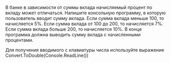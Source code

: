 В банке в зависимости от суммы вклада начисляемый процент по вкладу может отличаться. Напишите консольную программу, в которую пользователь вводит сумму вклада. Если сумма вклада меньше 100, то начисляется 5%. Если сумма вклада от 100 до 200, то начисляется 7%. Если сумма вклада больше 200, то начисляется 10%. В конце программа должна выводить сумму вклада с начисленными процентами.

Для получения вводимого с клавиатуры числа используйте выражение Convert.ToDouble(Console.ReadLine())

